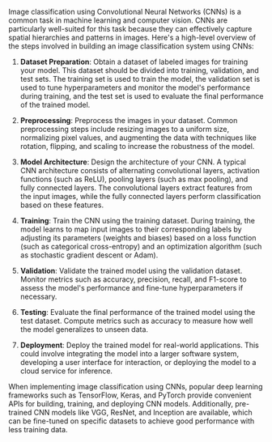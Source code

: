 Image classification using Convolutional Neural Networks (CNNs) is a common task in machine learning and computer vision. CNNs are particularly well-suited for this task because they can effectively capture spatial hierarchies and patterns in images. Here's a high-level overview of the steps involved in building an image classification system using CNNs:

1. **Dataset Preparation**: Obtain a dataset of labeled images for training your model. This dataset should be divided into training, validation, and test sets. The training set is used to train the model, the validation set is used to tune hyperparameters and monitor the model's performance during training, and the test set is used to evaluate the final performance of the trained model.

2. **Preprocessing**: Preprocess the images in your dataset. Common preprocessing steps include resizing images to a uniform size, normalizing pixel values, and augmenting the data with techniques like rotation, flipping, and scaling to increase the robustness of the model.

3. **Model Architecture**: Design the architecture of your CNN. A typical CNN architecture consists of alternating convolutional layers, activation functions (such as ReLU), pooling layers (such as max pooling), and fully connected layers. The convolutional layers extract features from the input images, while the fully connected layers perform classification based on these features.

4. **Training**: Train the CNN using the training dataset. During training, the model learns to map input images to their corresponding labels by adjusting its parameters (weights and biases) based on a loss function (such as categorical cross-entropy) and an optimization algorithm (such as stochastic gradient descent or Adam).

5. **Validation**: Validate the trained model using the validation dataset. Monitor metrics such as accuracy, precision, recall, and F1-score to assess the model's performance and fine-tune hyperparameters if necessary.

6. **Testing**: Evaluate the final performance of the trained model using the test dataset. Compute metrics such as accuracy to measure how well the model generalizes to unseen data.

7. **Deployment**: Deploy the trained model for real-world applications. This could involve integrating the model into a larger software system, developing a user interface for interaction, or deploying the model to a cloud service for inference.

When implementing image classification using CNNs, popular deep learning frameworks such as TensorFlow, Keras, and PyTorch provide convenient APIs for building, training, and deploying CNN models. Additionally, pre-trained CNN models like VGG, ResNet, and Inception are available, which can be fine-tuned on specific datasets to achieve good performance with less training data.
